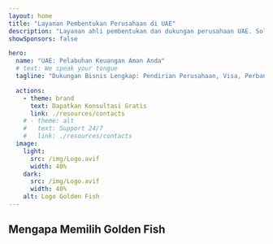 ```yaml
---
layout: home
title: "Layanan Pembentukan Perusahaan di UAE"
description: "Layanan ahli pembentukan dan dukungan perusahaan UAE. Solusi pendirian perusahaan, perbankan, pajak, hukum dan visa. Bayar hanya setelah persetujuan."
showSponsors: false

hero:
  name: "UAE: Pelabuhan Keuangan Aman Anda"
  # text: We speak your tongue
  tagline: "Dukungan Bisnis Lengkap: Pendirian Perusahaan, Visa, Perbankan. <span class='hl'>Tidak ada keberhasilan — tidak ada biaya</span>."

  actions:
    - theme: brand
      text: Dapatkan Konsultasi Gratis
      link: ./resources/contacts
    # - theme: alt
    #   text: Support 24/7
    #   link: ./resources/contacts
  image:
    light:
      src: /img/Logo.avif
      width: 40%
    dark:
      src: /img/Logo.avif
      width: 40%
    alt: Logo Golden Fish
---
```


<FeatureCards :features="[
  {
    title: 'Panduan Pendirian Perusahaan',
    details: 'Panduan lengkap untuk mendirikan perusahaan di **Free Zone, offshore, Mainland, cabang**.',
    items: [
      'Kepemilikan Asing 100% tersedia di Free Zone dan Mainland',
      'Tarif Pajak Rendah - hanya 9% pajak perusahaan',
      'Tidak Ada Kontrol Mata Uang - repatriasi modal mudah'
    ],
    linkText: 'Read More',
    link: './uae-business/offer/company-registration/',
    icon: {
      light: '/img/iStock-2051326997.avif',
      dark: '/img/iStock-1448478309.jpg',
      alt: 'Panduan Pendirian Perusahaan'
    }
  },
  {
    title: 'Pembukaan Rekening Bank',
    details: 'Mudah membuka **rekening bank** bisnis atau pribadi dengan bank-bank terpercaya UAE.',
    items: [
      'Layanan PRO end-to-end untuk persetujuan pemerintah',
      'Pengaturan paket perbankan lengkap',
      'Tingkat keberhasilan 96%',
    ],
    linkText: 'Read More',
    link: './uae-business/offer/banking/',
    icon: {
      light: '/img/iStock-2153786564.avif',
      dark: '/img/iStock-2166793628.avif',
      alt: 'Layanan Perbankan'
    }
  },
  {
    title: 'Golden Visa & Izin Tinggal',
    details: 'Dapatkan **Golden Visa** UAE untuk izin tinggal jangka panjang dengan proses aplikasi yang lancar.',
    items: [
      '**Tidak perlu masuk UAE setiap 6 bulan**',
      'Masa berlaku 10 tahun dengan opsi perpanjangan dengan mempertahankan syarat kualifikasi',
      'Tingkat keberhasilan 92%',
    ],
    linkText: 'Read More',
    link: './uae-business/offer/golden-visa/',
    icon: {
      light: '/img/iStock-1312241253.avif',
      dark: '/img/ILONMASKID.webp',
      alt: 'Layanan Visa'
    }
  },
]" />

<FeatureCards :features="[
  {
    title: 'Layanan Kepatuhan',
    details: 'Para ahli kami membimbing Anda melalui persyaratan regulasi UAE yang kompleks, termasuk laporan ESR dan pengajuan UBO.',
    items: [],
    linkText: 'Read More',
    link: './uae-business/company-registration/Protect-Your-Business',
    icon: {
      light: '/img/iStock-1299393716.avif',
      dark: '/img/iStock-2149731304.avif',
      alt: 'Layanan Kepatuhan'
    }
  },
  {
    title: 'Pajak Perusahaan & PPN',
    details: 'Saran ahli memastikan kepatuhan terhadap kewajiban Pajak Perusahaan dan PPN dengan Federal Tax Authority (FTA).',
    items: [],
    linkText: 'Read More',
    link: './uae-business/company-registration/accounting-legal',
    icon: {
      light: '/img/iStock-1018285934.avif',
      dark: '/img/iStock-584576538.avif',
      alt: 'Layanan Pajak'
    }
  },
  {
    title: 'Layanan Hukum',
    details: 'Tim hukum memberikan saran tentang hukum UAE mengenai M&A, restrukturisasi perusahaan, pembiayaan, dan penyelesaian sengketa.',
    items: [],
    linkText: 'Read More',
    link: './uae-business/company-registration/Protect-Your-Business',
    icon: {
      light: '/img/iStock-650045508.avif',
      dark: '/img/iStock-1498627598.avif',
      alt: 'Layanan Hukum'
    }
  },
  {
    title: 'Akuntansi & Penggajian',
    details: 'Akuntan kami mengelola keuangan, menyediakan pembukuan, rekonsiliasi, penggajian, dan dukungan audit, menghemat biaya perekrutan.',
    items: [],
    linkText: 'Read More',
    link: './resources/contacts',
    icon: {
      light: '/img/iStock-1022793868.avif',
      dark: '/img/iStock-1320130292.jpg',
      alt: 'Layanan Akuntansi'
    }
  },
]" />

## Mengapa Memilih Golden Fish

<BenefitsList :features="[
  {
    icon: '🏢',
    title: 'Keahlian Lokal UAE',
    text: 'Spesialis berdedikasi di Dubai memberikan panduan ahli melalui setiap tahap proses.'
  },
  {
    icon: '📊',
    title: 'Tingkat Keberhasilan Terbukti',
    text: 'Tingkat persetujuan lebih dari 90% dengan ratusan visa, rekening bank, dan pendaftaran perusahaan yang dikeluarkan melalui pemrosesan premium kami.'
  },
  {
    icon: '💸',
    title: '**Biaya Berbasis Keberhasilan**',
    text: '[Bayar hanya setelah persetujuan](/uae-business/benefits/success-based-fees). Transparansi penuh tanpa biaya tersembunyi.'
  },
]" />

<!-- ## Mulai Sekarang - Konsultasi Awal Gratis

<div id="contact-form"></div>

<video  autoplay muted playsinline style="padding: 80px" >
  <source src="/img/iStock-2185906461.mp4" type="video/mp4">
</video>

<ContactFormModal formName="Home page" buttonText="Dapatkan konsultasi gratis"
:services="['📝 Pendaftaran perusahaan', '🏧 Pembukaan rekening bank', '🪪 EID & Golden Visa', 'Layanan Lainnya']"/> -->

<!-- <br>

# Kisah Sukses

<br>

<ImageGrid :images="[
  { src: '/img/iStock-1945498989.avif', href: './immigration.md', alt: 'Imigrasi UAE' },
  { src: '/img/iStock-1965736217.avif', href: './immigration.md', alt: 'Imigrasi UAE' },
]"/> -->